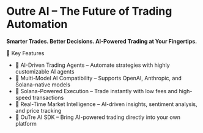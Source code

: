 # Outre AI – The Future of Trading Automation 
**Smarter Trades. Better Decisions. AI-Powered Trading at Your Fingertips.** 


🌟 Key Features
- 🔹 AI-Driven Trading Agents – Automate strategies with highly customizable AI agents
- 🔹 Multi-Model AI Compatibility – Supports OpenAI, Anthropic, and Solana-native models
- 🔹 Solana-Powered Execution – Trade instantly with low fees and high-speed transactions
- 🔹 Real-Time Market Intelligence – AI-driven insights, sentiment analysis, and price tracking
- 🔹 OuTre AI SDK – Bring AI-powered trading directly into your own platform


<!--
**Outre-AI/Outre-AI** is a ✨ _special_ ✨ repository because its `README.md` (this file) appears on your GitHub profile.

Here are some ideas to get you started:

- 🔭 I’m currently working on ...
- 🌱 I’m currently learning ...
- 👯 I’m looking to collaborate on ...
- 🤔 I’m looking for help with ...
- 💬 Ask me about ...
- 📫 How to reach me: ...
- 😄 Pronouns: ...
- ⚡ Fun fact: ...
-->
